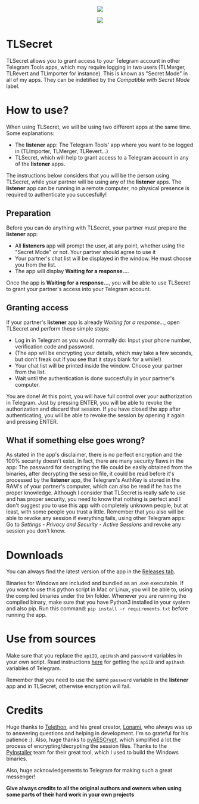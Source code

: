 <p align="center">
  <img src="https://github.com/TelegramTools/TLSecret/raw/master/images/Intro.png">
 </p>
<p align="center">
  <img src="https://github.com/TelegramTools/TLSecret/raw/master/images/SecretModeLabel.png">
 </p>

# TLSecret

TLSecret allows you to grant access to your Telegram account in other Telegram Tools apps, which may require logging in two users (TLMerger, TLRevert and TLImporter for instance).
This is known as "Secret Mode" in all of my apps. 
They can be indetified by the *Compatible with Secret Mode* label.

# How to use?

When using TLSecret, we will be using two different apps at the same time. Some explanations:

- The **listener** app: The Telegram Tools' app where you want to be logged in (TLImporter, TLMerger, TLRevert...)
- TLSecret, which will help to grant access to a Telegram account in any of the **listener** apps.

The instructions below considers that you will be the person using TLSecret, while your partner will be using any of the **listener** apps.
The **listener** app can be running in a remote computer, no physical presence is required to authenticate you succesfully!

## Preparation

Before you can do anything with TLSecret, your partner must prepare the **listener** app:

- All **listeners** app will prompt the user, at any point, whether using the "Secret Mode" or not. Your partner should agree to use it
- Your partner's chat list will be displayed in the window. He must choose you from the list.
- The app will display **Waiting for a response...**.

Once the app is **Waiting for a response...**, you will be able to use TLSecret to grant your partner's access into your Telegram account.

## Granting access

If your partner's **listener** app is already *Waiting for a response...*, open TLSecret and perform these simple steps:

- Log in in Telegram as you would normally do: Input your phone number, verification code and password.
- (The app will be encrypting your details, which may take a few seconds, but don't freak out if you see that it stays blank for a while!)
- Your chat list will be printed inside the window. Choose your partner from the list.
- Wait until the authentication is done succesfully in your partner's computer.

You are done!
At this point, you will have full control over your authorization in Telegram. Just by pressing ENTER, you will be able to revoke the authorization and discard that session.
If you have closed the app after authenticating, you will be able to revoke the session by opening it again and pressing ENTER.

## What if something else goes wrong?

As stated in the app's disclaimer, there is no perfect encryption and the 100% security doesn't exist. In fact, there are many security flaws in the app: The password for decrypting the file could be easily obtained from the binaries, after decrypting the session file, it could be read before it's processed by the **listener** app, the Telegram's AuthKey is stored in the RAM's of your partner's computer, which can also be read if he has the proper knowledge. Although I consider that TLSecret is really safe to use and has proper security, you need to know that nothing is perfect and I don't suggest you to use this app with completely unknown people, but at least, with some people you trust a little.
Remember that you also will be able to revoke any session if everything fails, using other Telegram apps: Go to *Settings - Privacy and Security - Active Sessions* and revoke any session you don't know.

# Downloads

You can always find the latest version of the app in the [Releases tab](https://github.com/TelegramTools/TLSecret/releases).

Binaries for Windows are included and bundled as an .exe executable. If you want to use this python script in Mac or Linux, you will be able to, using the compiled binaries under the *bin* folder. Whenever you are running the compiled binary, make sure that you have Python3 installed in your system and also pip. Run this command: `pip install -r requirements.txt` before running the app.

# Use from sources

Make sure that you replace the `apiID`, `apiHash` and `password` variables in your own script. Read instructions [here](https://core.telegram.org/api/obtaining_api_id) for getting the `apiID` and `apihash` variables of Telegram.

Remember that you need to use the same `password` variable in the **listener** app and in TLSecret, otherwise encryption will fail.

# Credits

Huge thanks to [Telethon](https://github.com/LonamiWebs/Telethon), and his great creator, [Lonami](https://github.com/Lonami), who always was up to answering questions and helping in development. I'm so grateful for his patience :).
Also, huge thanks to [pyAESCrypt](https://github.com/marcobellaccini/pyAesCrypt), which simplified a lot the process of encrypting/decrypting the session files.
Thanks to the [PyInstaller](https://www.pyinstaller.org/) team for their great tool, which I used to build the Windows binaries.

Also, huge acknowledgements to Telegram for making such a great messenger!

**Give always credits to all the original authors and owners when using some parts of their hard work in your own projects**
